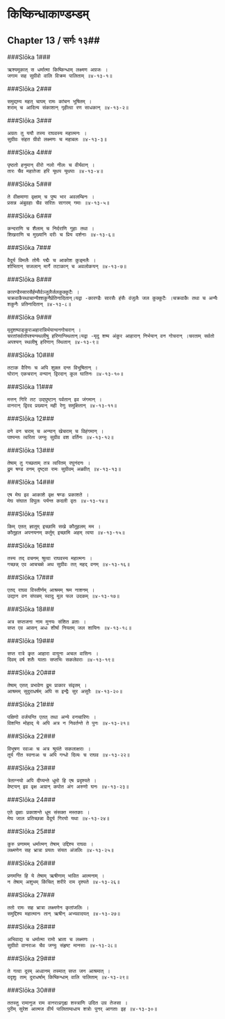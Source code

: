 किष्किन्धाकाण्डम्डम्
===============================


## Chapter 13  / सर्गः १३##


###Slōka 1###


    ऋश्यमूकात् स धर्मात्मा किष्किन्धाम् लक्ष्मण अग्रजः ।
    जगाम सह सुग्रीवो वालि विक्रम पालिताम् ॥४-१३-१॥


###Slōka 2###


    समुद्यम्य महत् चापम् रामः कांचन भूषितम् ।
    शराम् च आदित्य संकाशान् गृहीत्वा रण साधकान् ॥४-१३-२॥


###Slōka 3###


    अग्रतः तु ययौ तस्य राघवस्य महात्मनः ।
    सुग्रीवः संहत ग्रीवो लक्ष्मणः च महाबलः ॥४-१३-३॥


###Slōka 4###


    पृष्ठतो हनुमान् वीरो नलो नीलः च वीर्यवान् ।
    तारः चैव महातेजा हरि यूथप यूथपाः ॥४-१३-४॥


###Slōka 5###


    ते वीक्षमाणा वृक्षाम् च पुष्प भार अवलम्बिनः ।
    प्रसन्न अंबुवहाः चैव सरितः सागरम् गमाः ॥४-१३-५॥


###Slōka 6###


    कन्दराणि च शैलाम् च निर्दराणि गुहाः तथा ।
    शिखराणि च मुख्यानि दरीः च प्रिय दर्शनाः ॥४-१३-६॥


###Slōka 7###


    वैदूर्य विमलैः तोयैः पद्मैः च आकोश कुड्मलैः ।
    शोभितान् सजलान् मार्गे तटाकान् च अवलोकयन् ॥४-१३-७॥


###Slōka 8###


    कारण्डैस्सारसैर्हम्सैर्वञ्जुलैर्जलकुक्कुटैः ।
    चक्रवाकैस्थाचान्यैश्शकुनैर्प्रतिनादितान्।यद्वा -कारण्डैः सारसैः हंसैः वंजुलैः जल कुक्कुटैः ।चक्रवाकैः तथा च अन्यैः शकुनैः प्रतिनादितान् ॥४-१३-८॥


###Slōka 9###


    मृदुशष्पाङ्कुराअहारान्निर्भयान्वनगोचरान् ।
    चरतांसर्वतोपश्यन्स्थलीषु हरिणान्स्थितान्।यद्वा -मृदु शष्प अंकुर आहारान् निर्भयान् वन गोचरान् ।चरताम् सर्वतो अपश्यन् स्थलीषु हरिणान् स्थितान् ॥४-१३-९॥


###Slōka 10###


    तटाक वैरिणः च अपि शुक्ल दन्त विभूषितान् ।
    घोरान् एकचरान् वन्यान् द्विरदान् कूल घातिनः ॥४-१३-१०॥


###Slōka 11###


    मत्तन् गिरि तट उद्घुष्टान् पर्वतान् इव जंगमान् ।
    वानरान् द्विरद प्रख्यान् मही रेणु समुक्षितान् ॥४-१३-११॥


###Slōka 12###


    वने वन चराम् च अन्यान् खेचराम् च विहंगमान् ।
    पश्यन्तः त्वरिता जग्मुः सुग्रीव वश वर्तिनः ॥४-१३-१२॥


###Slōka 13###


    तेषाम् तु गच्छताम् तत्र त्वरितम् रघुनंदनः ।
    द्रुम षण्ड वनम् दृष्ट्वा रामः सुग्रीवम् अब्रवीत् ॥४-१३-१३॥


###Slōka 14###


    एष मेघ इव आकाशे वृक्ष षण्डः प्रकाशते ।
    मेघ संघात विपुलः पर्यन्त कदली वृतः ॥४-१३-१४॥


###Slōka 15###


    किम् एतत् ज्ञातुम् इच्छामि सखे कौतूहलम् मम ।
    कौतूहल अपनयनम् कर्तुम् इच्छामि अहम् त्वया ॥४-१३-१५॥


###Slōka 16###


    तस्य तद् वचनम् श्रुत्वा राघवस्य महात्मनः ।
    गच्छन्न् एव आचचक्षे अथ सुग्रीवः तत् महद् वनम् ॥४-१३-१६॥


###Slōka 17###


    एतद् राघव विस्तीर्णम् आश्रमम् श्रम नाशनम् ।
    उद्यान वन संपन्नम् स्वादु मूल फल उदकम् ॥४-१३-१७॥


###Slōka 18###


    अत्र सप्तजना नाम मुनयः संशित व्रताः ।
    सप्त एव आसन् अधः शीर्षा नियतम् जल शायिनः ॥४-१३-१८॥


###Slōka 19###


    सप्त रात्रे कृत आहारा वायुना अचल वासिनः ।
    दिवम् वर्ष शतैः याताः सप्तभिः सकलेवराः ॥४-१३-१९॥


###Slōka 20###


    तेषाम् एतत् प्रभावेण द्रुम प्राकार संवृतम् ।
    आश्रमम् सुदुराधर्षम् अपि स इन्द्रैः सुर असुरैः ॥४-१३-२०॥


###Slōka 21###


    पक्षिणो वर्जयन्ति एतत् तथा अन्ये वनचारिणः ।
    विशन्ति मोहाद् ये अपि अत्र न निवर्तन्ते ते पुनः ॥४-१३-२१॥


###Slōka 22###


    विभूषण रवाअः च अत्र श्रूयंते सकलाक्षराः ।
    तूर्य गीत स्वनाअः च अपि गन्धो दिव्यः च राघव ॥४-१३-२२॥


###Slōka 23###


    त्रेताग्नयो अपि दीप्यन्ते धूमो हि एष प्रदृश्यते ।
    वेष्टयन् इव वृक्ष अग्रान् कपोत अंग अरुणो घनः ॥४-१३-२३॥


###Slōka 24###


    एते वृक्षाः प्रकाशन्ते धूम संसक्त मस्तकाः ।
    मेघ जाल प्रतिच्छन्ना वैदूर्य गिरयो यथा ॥४-१३-२४॥


###Slōka 25###


    कुरु प्रणामम् धर्मात्मन् तेषाम् उद्दिश्य राघवः ।
    लक्ष्मणेन सह भ्रात्रा प्रयतः संयत अंजलिः ॥४-१३-२५॥


###Slōka 26###


    प्रणमन्ति हि ये तेषाम् ऋषीणाम् भावित आत्मनाम् ।
    न तेषाम् अशुभम् किंचित् शरीरे राम दृश्यते ॥४-१३-२६॥


###Slōka 27###


    ततो रामः सह भ्रात्रा लक्ष्मणेन कृतांजलिः ।
    समुद्दिश्य महात्मानः तान् ऋषीन् अभ्यवादयत् ॥४-१३-२७॥


###Slōka 28###


    अभिवाद्य च धर्मात्मा रामो भ्राता च लक्ष्मणः ।
    सुग्रीवो वानराअः चैव जग्मुः संहृष्ट मानसाः ॥४-१३-२८॥


###Slōka 29###


    ते गत्वा दूरम् अध्वानम् तस्मात् सप्त जन आश्रमात् ।
    ददृशुः ताम् दुराधर्षाम् किष्किन्धाम् वालि पालिताम् ॥४-१३-२९॥


###Slōka 30###


    ततस्तु रामानुज राम वानराःप्रगृह्य शस्त्राणि उदित उग्र तेजसा ।
    पुरीम् सुरेश आत्मज वीर्य पालिताम्वधाय शत्रोः पुनर् आगताः इह ॥४-१३-३०॥



